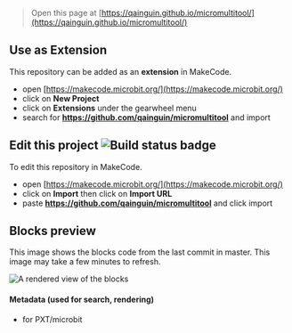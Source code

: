 
> Open this page at [https://qainguin.github.io/micromultitool/](https://qainguin.github.io/micromultitool/)

## Use as Extension

This repository can be added as an **extension** in MakeCode.

* open [https://makecode.microbit.org/](https://makecode.microbit.org/)
* click on **New Project**
* click on **Extensions** under the gearwheel menu
* search for **https://github.com/qainguin/micromultitool** and import

## Edit this project ![Build status badge](https://github.com/qainguin/micromultitool/workflows/MakeCode/badge.svg)

To edit this repository in MakeCode.

* open [https://makecode.microbit.org/](https://makecode.microbit.org/)
* click on **Import** then click on **Import URL**
* paste **https://github.com/qainguin/micromultitool** and click import

## Blocks preview

This image shows the blocks code from the last commit in master.
This image may take a few minutes to refresh.

![A rendered view of the blocks](https://github.com/qainguin/micromultitool/raw/master/.github/makecode/blocks.png)

#### Metadata (used for search, rendering)

* for PXT/microbit
<script src="https://makecode.com/gh-pages-embed.js"></script><script>makeCodeRender("{{ site.makecode.home_url }}", "{{ site.github.owner_name }}/{{ site.github.repository_name }}");</script>
